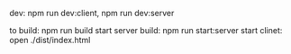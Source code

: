 dev: npm run dev:client, npm run dev:server

to build: npm run build
start server build: npm run start:server
start clinet: open ./dist/index.html

